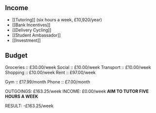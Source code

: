 ## Income
 - [[Tutoring]] (six hours a week, £10,920/year)
 - [[Bank Incentives]]
 - [[Delivery Cycling]]
 - [[Student Ambassador]]
 - [[Investment]]
## Budget
Groceries :: £30.00/week
Social :: £10.00/week
Transport :: £10.00/week
Shopping :: £10.00/week
Rent :: £97.00/week

Gym :: £17.99/month
Phone :: £7.00/month

OUTGOINGS: £163.25/week
INCOME: £0.00/week **AIM TO TUTOR FIVE HOURS A WEEK**

RESULT: -£163.25/week